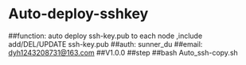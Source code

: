 # Auto-deploy-sshkey
##function: auto deploy ssh-key.pub to each node ,include add/DEL/UPDATE ssh-key.pub
##auth: sunner_du
##email: dyh1243208731@163.com
##V1.0.0
##step
##bash Auto_ssh-copy.sh 
  
